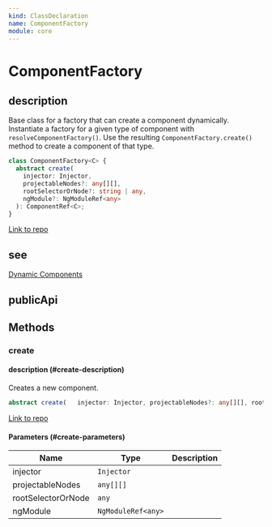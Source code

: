 ```yaml
---
kind: ClassDeclaration
name: ComponentFactory
module: core
---
```


# ComponentFactory

## description

Base class for a factory that can create a component dynamically.
Instantiate a factory for a given type of component with `resolveComponentFactory()`.
Use the resulting `ComponentFactory.create()` method to create a component of that type.

```ts
class ComponentFactory<C> {
  abstract create(
    injector: Injector,
    projectableNodes?: any[][],
    rootSelectorOrNode?: string | any,
    ngModule?: NgModuleRef<any>
  ): ComponentRef<C>;
}
```

[Link to repo](https://github.com/timdeschryver/angular/blob/master/packages/core/src/linker/component_factory.ts#L79-L106)

## see

[Dynamic Components](guide/dynamic-component-loader)

## publicApi

## Methods

### create

#### description (#create-description)

Creates a new component.

```ts
abstract create(   injector: Injector, projectableNodes?: any[][], rootSelectorOrNode?: string|any,   ngModule?: NgModuleRef<any>): ComponentRef<C>;
```

[Link to repo](https://github.com/timdeschryver/angular/blob/master/packages/core/src/linker/component_factory.ts#L103-L105)

#### Parameters (#create-parameters)

| Name               | Type               | Description |
| ------------------ | ------------------ | ----------- |
| injector           | `Injector`         |             |
| projectableNodes   | `any[][]`          |             |
| rootSelectorOrNode | `any`              |             |
| ngModule           | `NgModuleRef<any>` |             |
